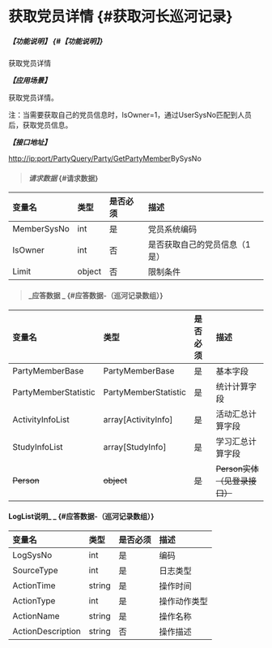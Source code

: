 # 获取党员详情 {#获取河长巡河记录}

##### _【功能说明】_ {#【功能说明】}

获取党员详情

_**【应用场景】**_

获取党员详情。

注：当需要获取自己的党员信息时，IsOwner=1，通过UserSysNo匹配到人员后，获取党员信息。

_**【接口地址】**_

[http://ip:port/PartyQuery/Party/GetPartyMember](http://ip:port/HMQuery/PatrolRiver/GetPatrolRivers)BySysNo

> #### _请求数据_ {#请求数据}

| 变量名 | 类型 | 是否必须 | 描述 |
| :--- | :--- | :--- | :--- |
| MemberSysNo | int | 是 | 党员系统编码 |
| IsOwner | int | 否 | 是否获取自己的党员信息（1是） |
| Limit | object | 否 | 限制条件 |

> #### _应答数据 _ {#应答数据-（巡河记录数组）}

| 变量名 | 类型 | 是否必须 | 描述 |
| :--- | :--- | :--- | :--- |
| PartyMemberBase | PartyMemberBase |是  | 基本字段 |
| PartyMemberStatistic | PartyMemberStatistic | 是| 统计计算字段 |
|  ActivityInfoList| array[ActivityInfo] | 是| 活动汇总计算字段 |
| StudyInfoList |  array[StudyInfo]| 是 | 学习汇总计算字段 |
| ~~Person~~ | ~~object~~ | ~~是~~ | ~~Person实体（见登录接口）~~ |

#### LogList说明_ _ {#应答数据-（巡河记录数组）}

| 变量名 | 类型 | 是否必须 | 描述 |
| :--- | :--- | :--- | :--- |
| LogSysNo | int | 是 | 编码 |
| SourceType | int | 是 | 日志类型 |
| ActionTime | string | 是 | 操作时间 |
| ActionType | int | 是 | 操作动作类型 |
| ActionName | string | 是 | 操作名称 |
| ActionDescription | string | 否 | 操作描述 |



